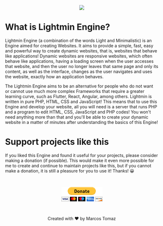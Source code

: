 <p align="center" style="font-size: 2px;">
    <img src="Documentation-Template/DocumentationFiles/images/screenshot.png" />
</p>

# What is Lightmin Engine?

Lightmin Engine (a combination of the words Light and Minimalistic) is an Engine aimed for creating Websites. It aims to provide a simple, fast, easy and powerful way to create dynamic websites, that is, websites that behave like applications! Dynamic websites are responsive websites, which often behave like applications, having a loading screen when the user accesses that website, and then the user no longer leaves that same page and only its content, as well as the interface, changes as the user navigates and uses the website, exactly how an application behaves.

The Lightmin Engine aims to be an alternative for people who do not want or cannot use much more complex Frameworks that require a greater learning curve, such as Flutter, React, Angular, among others. Lightmin is written in pure PHP, HTML, CSS and JavaScript! This means that to use this Engine and develop your website, all you will need is a server that runs PHP and a program to edit HTML, CSS, JavaScript and PHP codes! You won't need anything more than that and you'll be able to create your dynamic website in a matter of minutes after understanding the basics of this Engine!

# Support projects like this

If you liked this Engine and found it useful for your projects, please consider making a donation (if possible). This would make it even more possible for me to create and continue to maintain projects like this, but if you cannot make a donation, it is still a pleasure for you to use it! Thanks! 😀

<br>

<p align="center">
    <a href="https://www.paypal.com/donate/?hosted_button_id=MVDJY3AXLL8T2" target="_blank">
        <img src="This-Repository/paypal-donate.png" alt="Donate" />
    </a>
</p>

<br>

<p align="center">
Created with ❤ by Marcos Tomaz
</p>